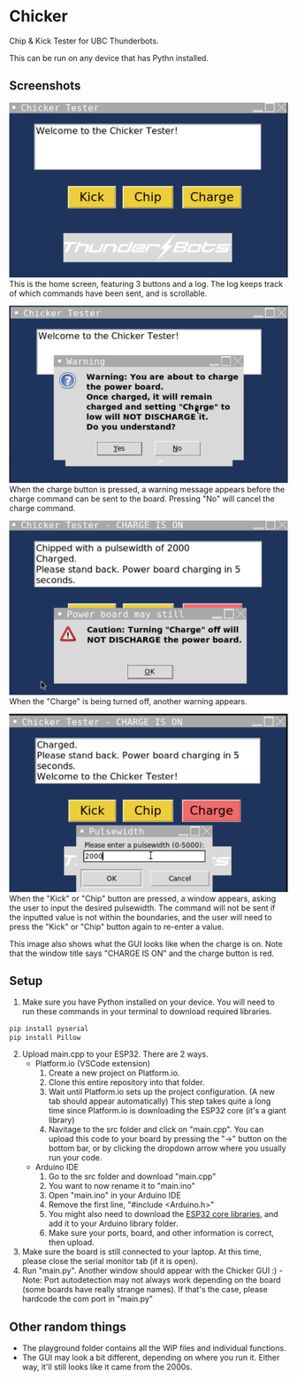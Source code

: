 # Chicker
Chip &amp; Kick Tester for UBC Thunderbots. 

This can be run on any device that has Pythn installed.

## Screenshots

![home GUI](data/homeGUI.png)
This is the home screen, featuring 3 buttons and a log. The log keeps track of which commands have been sent, and is scrollable. 

![charge confirmation](data/chargeConf.png)
When the charge button is pressed, a warning message appears before the charge command can be sent to the board. Pressing "No" will cancel the charge command.

![charge off confirmation](data/chargeOff.png)
When the "Charge" is being turned off, another warning appears. 

![chick](data/chick.png)
When the "Kick" or "Chip" button are pressed, a window appears, asking the user to input the desired pulsewidth. The command will not be sent if the inputted value is not within the boundaries, and the user will need to press the "Kick" or "Chip" button again to re-enter a value.

This image also shows what the GUI looks like when the charge is on. Note that the window title says "CHARGE IS ON" and the charge button is red. 

## Setup
1. Make sure you have Python installed on your device. You will need to run these commands in your terminal to download required libraries.
  ```shell
  pip install pyserial
  pip install Pillow
  ```
2. Upload main.cpp to your ESP32. There are 2 ways.
    - Platform.io (VSCode extension)
      1. Create a new project on Platform.io. 
      2. Clone this entire repository into that folder.
      3. Wait until Platform.io sets up the project configuration. (A new tab should appear automatically) This step takes quite a long time since Platform.io is downloading the ESP32 core (it's a giant library)
      4. Navitage to the src folder and click on "main.cpp". You can upload this code to your board by pressing the "->" button on the bottom bar, or by clicking the dropdown arrow where you usually run your code.
    - Arduino IDE
      1. Go to the src folder and download "main.cpp"
      2. You want to now rename it to "main.ino"
      3. Open "main.ino" in your Arduino IDE
      4. Remove the first line, "#include <Arduino.h>"
      5. You might also need to download the [ESP32 core libraries](https://github.com/espressif/arduino-esp32/tree/master), and add it to your Arduino library folder.
      6. Make sure your ports, board, and other information is correct, then upload. 
  3. Make sure the board is still connected to your laptop. At this time, please close the serial monitor tab (if it is open).
  4. Run "main.py". Another window should appear with the Chicker GUI :)
    - Note: Port autodetection may not always work depending on the board (some boards have really strange names). If that's the case, please hardcode the com port in "main.py"

## Other random things
- The playground folder contains all the WIP files and individual functions. 
- The GUI may look a bit different, depending on where you run it. Either way, it'll still looks like it came from the 2000s.

